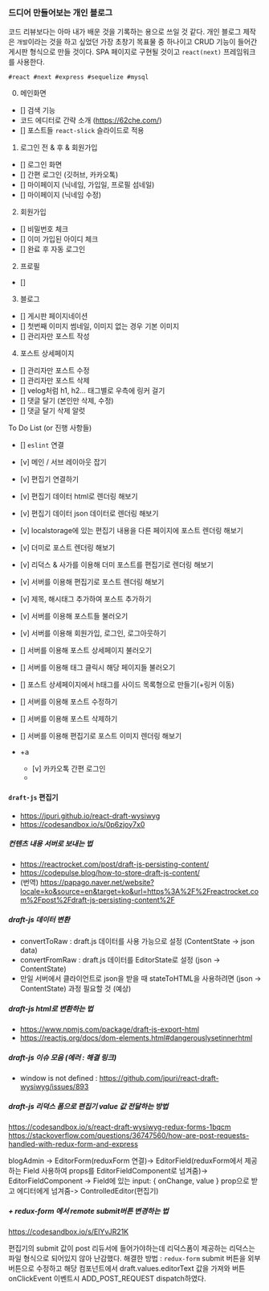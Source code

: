 ### 드디어 만들어보는 개인 블로그

코드 리뷰보다는 아마 내가 배운 것을 기록하는 용으로 쓰일 것 같다. 개인 블로그 제작은 `개발`이라는 것을 하고 싶었던 가장 초창기 목표물 중 하나이고 CRUD 기능이 들어간 게시판 형식으로 만들 것이다. SPA 페이지로 구현될 것이고 `react(next)` 프레임워크를 사용한다.

`#react #next #express #sequelize #mysql`

0. 메인화면
- [] 검색 기능
- 코드 에디터로 간략 소개 (https://62che.com/)
- [] 포스트들 `react-slick` 슬라이드로 적용

1. 로그인 전 & 후 & 회원가입
- [] 로그인 화면
- [] 간편 로그인 (깃허브, 카카오톡)
- [] 마이페이지 (닉네임, 가입일, 프로필 섬네일)
- [] 마이페이지 (닉네임 수정)

2. 회원가입
- [] 비밀번호 체크
- [] 이미 가입된 아이디 체크
- [] 완료 후 자동 로그인

2. 프로필
- []

3. 블로그 
- [] 게시판 페이지네이션
- [] 첫번째 이미지 썸네일, 이미지 없는 경우 기본 이미지
- [] 관리자만 포스트 작성

4. 포스트 상세페이지
- [] 관리자만 포스트 수정
- [] 관리자만 포스트 삭제
- [] velog처럼 h1, h2... 태그별로 우측에 링커 걸기
- [] 댓글 달기 (본인만 삭제, 수정)
- [] 댓글 달기 삭제 알럿

 To Do List (or 진행 사항들)
- [] `eslint` 연결 
- [v] 메인 / 서브 레이아웃 잡기
- [v] 편집기 연결하기
- [v] 편집기 데이터 html로 렌더링 해보기
- [v] 편집기 데이터 json 데이터로 렌더링 해보기
- [v] localstorage에 있는 편집기 내용을 다른 페이지에 포스트 렌더링 해보기
- [v] 더미로 포스트 렌더링 해보기

- [v] 리덕스 & 사가를 이용해 더미 포스트를 편집기로 렌더링 해보기 

- [v] 서버를 이용해 편집기로 포스트 렌더링 해보기 
- [v] 제목, 해시태그 추가하여 포스트 추가하기
- [v] 서버를 이용해 포스트들 불러오기
- [v] 서버를 이용해 회원가입, 로그인, 로그아웃하기
- [] 서버를 이용해 포스트 상세페이지 불러오기
- [] 서버를 이용해 태그 클릭시 해당 페이지들 불러오기
- [] 포스트 상세페이지에서 h태그를 사이드 목록형으로 만들기(+링커 이동)
- [] 서버를 이용해 포스트 수정하기
- [] 서버를 이용해 포스트 삭제하기

- [] 서버를 이용해 편집기로 포스트 이미지 렌더링 해보기 
- +a 
    - [v] 카카오톡 간편 로그인
    - 
 
#### `draft-js` 편집기 
- https://jpuri.github.io/react-draft-wysiwyg
- https://codesandbox.io/s/0p6zjoy7x0

##### 컨텐츠 내용 서버로 보내는 법
- https://reactrocket.com/post/draft-js-persisting-content/
- https://codepulse.blog/how-to-store-draft-js-content/
- (번역) https://papago.naver.net/website?locale=ko&source=en&target=ko&url=https%3A%2F%2Freactrocket.com%2Fpost%2Fdraft-js-persisting-content%2F

##### draft-js 데이터 변환 
- convertToRaw : draft.js 데이터를 사용 가능으로 설정 (ContentState -> json data)
- convertFromRaw : draft.js 데이터를 EditorState로 설정 (json -> ContentState)
- 만일 서버에서 클라이언트로 json을 받을 때 stateToHTML을 사용하려면 (json -> ContentState) 과정 필요할 것 (예상)

##### draft-js html로 변환하는 법
- https://www.npmjs.com/package/draft-js-export-html
- https://reactjs.org/docs/dom-elements.html#dangerouslysetinnerhtml


##### draft-js 이슈 모음 (에러 : 해결 링크)
- window is not defined :  https://github.com/jpuri/react-draft-wysiwyg/issues/893

##### draft-js 리덕스 폼으로 편집기 value 값 전달하는 방법
https://codesandbox.io/s/react-draft-wysiwyg-redux-forms-1bqcm
https://stackoverflow.com/questions/36747560/how-are-post-requests-handled-with-redux-form-and-express

blogAdmin -> 
EditorForm(reduxForm 연결)-> 
EditorField(reduxForm에서 제공하는 Field 사용하여 props를 EditorFieldComponent로 넘겨줌)->
EditorFieldComponent -> Field에 있는 input: { onChange, value } prop으로 받고 에디터에게 넘겨줌->
ControlledEditor(편집기)

##### + redux-form 에서 remote submit버튼 변경하는 법
https://codesandbox.io/s/ElYvJR21K

편집기의 submit 값이 post 리듀서에 들어가야하는데 리덕스폼이 제공하는 리덕스는 파일 형식으로 되어있지 않아 난감했다.
해결한 방법 : `redux-form` submit 버튼을 외부 버튼으로 수정하고 해당 컴포넌트에서 draft.values.editorText 값을 가져와 버튼 onClickEvent 이벤트시 ADD_POST_REQUEST dispatch하였다.
